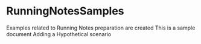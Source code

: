 # RunningNotesSamples
Examples related to Running Notes preparation are created 
This is a sample document 
Adding a Hypothetical scenario
